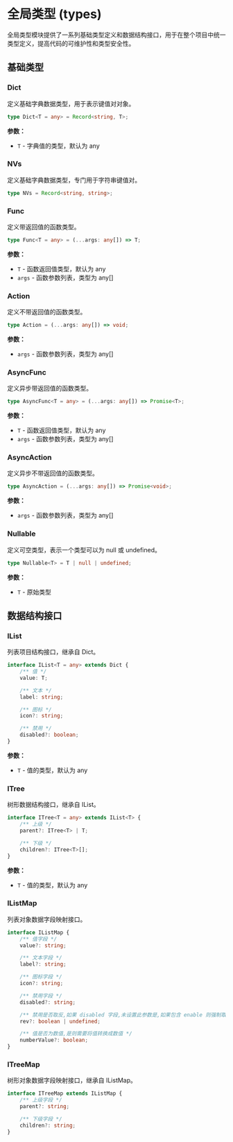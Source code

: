 # 全局类型 (types)

全局类型模块提供了一系列基础类型定义和数据结构接口，用于在整个项目中统一类型定义，提高代码的可维护性和类型安全性。

## 基础类型

### Dict

定义基础字典数据类型，用于表示键值对对象。

```typescript
type Dict<T = any> = Record<string, T>;
```

**参数：**

-   `T` - 字典值的类型，默认为 any

### NVs

定义基础字典数据类型，专门用于字符串键值对。

```typescript
type NVs = Record<string, string>;
```

### Func

定义带返回值的函数类型。

```typescript
type Func<T = any> = (...args: any[]) => T;
```

**参数：**

-   `T` - 函数返回值类型，默认为 any
-   `args` - 函数参数列表，类型为 any[]

### Action

定义不带返回值的函数类型。

```typescript
type Action = (...args: any[]) => void;
```

**参数：**

-   `args` - 函数参数列表，类型为 any[]

### AsyncFunc

定义异步带返回值的函数类型。

```typescript
type AsyncFunc<T = any> = (...args: any[]) => Promise<T>;
```

**参数：**

-   `T` - 函数返回值类型，默认为 any
-   `args` - 函数参数列表，类型为 any[]

### AsyncAction

定义异步不带返回值的函数类型。

```typescript
type AsyncAction = (...args: any[]) => Promise<void>;
```

**参数：**

-   `args` - 函数参数列表，类型为 any[]

### Nullable

定义可空类型，表示一个类型可以为 null 或 undefined。

```typescript
type Nullable<T> = T | null | undefined;
```

**参数：**

-   `T` - 原始类型

## 数据结构接口

### IList

列表项目结构接口，继承自 Dict。

```typescript
interface IList<T = any> extends Dict {
	/** 值 */
	value: T;

	/** 文本 */
	label: string;

	/** 图标 */
	icon?: string;

	/** 禁用 */
	disabled?: boolean;
}
```

**参数：**

-   `T` - 值的类型，默认为 any

### ITree

树形数据结构接口，继承自 IList。

```typescript
interface ITree<T = any> extends IList<T> {
	/** 上级 */
	parent?: ITree<T> | T;

	/** 下级 */
	children?: ITree<T>[];
}
```

**参数：**

-   `T` - 值的类型，默认为 any

### IListMap

列表对象数据字段映射接口。

```typescript
interface IListMap {
	/** 值字段 */
	value?: string;

	/** 文本字段 */
	label?: string;

	/** 图标字段 */
	icon?: string;

	/** 禁用字段 */
	disabled?: string;

	/** 禁用是否取反,如果 disabled 字段,未设置此参数是,如果包含 enable 则强制取反 */
	rev?: boolean | undefined;

	/** 值是否为数值,是则需要将值转换成数值 */
	numberValue?: boolean;
}
```

### ITreeMap

树形对象数据字段映射接口，继承自 IListMap。

```typescript
interface ITreeMap extends IListMap {
	/** 上级字段 */
	parent?: string;

	/** 下级字段 */
	children?: string;
}
```
